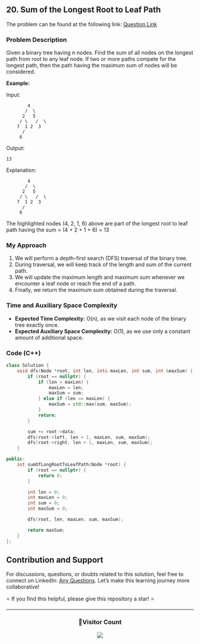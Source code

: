 ## 20. Sum of the Longest Root to Leaf Path

The problem can be found at the following link: [Question Link](https://www.geeksforgeeks.org/problems/sum-of-the-longest-bloodline-of-a-tree/1)

### Problem Description

Given a binary tree having n nodes. Find the sum of all nodes on the longest path from root to any leaf node. If two or more paths compete for the longest path, then the path having the maximum sum of nodes will be considered.

**Example:**

Input:

```
        4
       /  \
      2   5
     / \   /  \
    7  1 2  3
      /
     6
```

Output:

```
13
```

Explanation:

```
        4
       /  \
      2   5
     / \   /  \
    7  1 2  3
      /
     6
```

The highlighted nodes (4, 2, 1, 6) above are part of the longest root to leaf path having the sum = (4 + 2 + 1 + 6) = 13

### My Approach

1. We will perform a depth-first search (DFS) traversal of the binary tree.
2. During traversal, we will keep track of the length and sum of the current path.
3. We will update the maximum length and maximum sum whenever we encounter a leaf node or reach the end of a path.
4. Finally, we return the maximum sum obtained during the traversal.

### Time and Auxiliary Space Complexity

- **Expected Time Complexity:** O(n), as we visit each node of the binary tree exactly once.
- **Expected Auxiliary Space Complexity:** O(1), as we use only a constant amount of additional space.

### Code (C++)

```cpp
class Solution {
    void dfs(Node *root, int len, int& maxLen, int sum, int &maxSum) {
        if (root == nullptr) {
            if (len > maxLen) {
                maxLen = len;
                maxSum = sum;
            } else if (len == maxLen) {
                maxSum = std::max(sum, maxSum);
            }
            return;
        }

        sum += root->data;
        dfs(root->left, len + 1, maxLen, sum, maxSum);
        dfs(root->right, len + 1, maxLen, sum, maxSum);
    }

public:
    int sumOfLongRootToLeafPath(Node *root) {
        if (root == nullptr) {
            return 0;
        }

        int len = 0;
        int maxLen = 0;
        int sum = 0;
        int maxSum = 0;

        dfs(root, len, maxLen, sum, maxSum);

        return maxSum;
    }
};
```

## Contribution and Support

For discussions, questions, or doubts related to this solution, feel free to connect on LinkedIn: [Any Questions](https://www.linkedin.com/in/patel-hetkumar-sandipbhai-8b110525a/). Let’s make this learning journey more collaborative!

⭐ If you find this helpful, please give this repository a star! ⭐

---

<div align="center">
  <h3><b>📍Visitor Count</b></h3>
</div>

<p align="center">
  <img src="https://profile-counter.glitch.me/Hunterdii/count.svg" />
</p>
